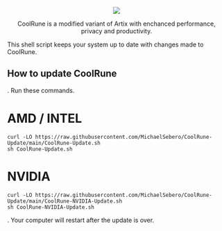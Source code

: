 <p align="center">
	<img src="https://i.postimg.cc/VLTRqVvW/logo.png" />
                                                                                                                                      
<p align="center">
	 CoolRune is a modified variant of Artix with enchanced performance, privacy and productivity.
	 
This shell script keeps your system up to date with changes made to CoolRune.

## How to update CoolRune

. Run these commands.

# AMD / INTEL
```
curl -LO https://raw.githubusercontent.com/MichaelSebero/CoolRune-Update/main/CoolRune-Update.sh
sh CoolRune-Update.sh
```
# NVIDIA
```
curl -LO https://raw.githubusercontent.com/MichaelSebero/CoolRune-Update/main/CoolRune-NVIDIA-Update.sh
sh CoolRune-NVIDIA-Update.sh
```
. Your computer will restart after the update is over.
